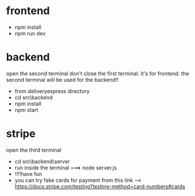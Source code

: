 # frontend
- npm install
- npm run dev

# backend
open the second terminal don't close the first terminal.  it's for frontend. the second terminal will be used for the backend!!
- from deliveryexpress directory
- cd src\backend
- npm install
- npm start

# stripe
open the third terminal
- cd src\backend\server
- run inside the terminal ===> node server.js
- !!!!have fun
- you can try fake cards for payment from this link --> https://docs.stripe.com/testing?testing-method=card-numbers#cards
